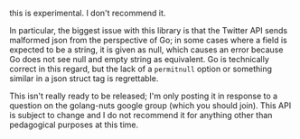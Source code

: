 this is experimental.  I don't recommend it.

In particular, the biggest issue with this library is that the Twitter API
sends malformed json from the perspective of Go; in some cases where a field is
expected to be a string, it is given as null, which causes an error because Go
does not see null and empty string as equivalent.  Go is technically correct in
this regard, but the lack of a `permitnull` option or something similar in a
json struct tag is regrettable.

This isn't really ready to be released; I'm only posting it in response to a
question on the golang-nuts google group (which you should join).  This API is
subject to change and I do not recommend it for anything other than pedagogical
purposes at this time.
